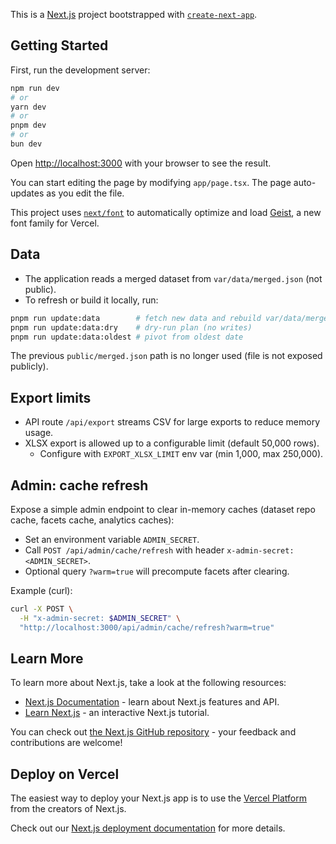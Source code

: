 This is a [Next.js](https://nextjs.org) project bootstrapped with [`create-next-app`](https://nextjs.org/docs/app/api-reference/cli/create-next-app).

## Getting Started

First, run the development server:

```bash
npm run dev
# or
yarn dev
# or
pnpm dev
# or
bun dev
```

Open [http://localhost:3000](http://localhost:3000) with your browser to see the result.

You can start editing the page by modifying `app/page.tsx`. The page auto-updates as you edit the file.

This project uses [`next/font`](https://nextjs.org/docs/app/building-your-application/optimizing/fonts) to automatically optimize and load [Geist](https://vercel.com/font), a new font family for Vercel.

## Data

- The application reads a merged dataset from `var/data/merged.json` (not public).
- To refresh or build it locally, run:

```bash
pnpm run update:data        # fetch new data and rebuild var/data/merged.json
pnpm run update:data:dry    # dry‑run plan (no writes)
pnpm run update:data:oldest # pivot from oldest date
```

The previous `public/merged.json` path is no longer used (file is not exposed publicly).

## Export limits

- API route `/api/export` streams CSV for large exports to reduce memory usage.
- XLSX export is allowed up to a configurable limit (default 50,000 rows).
  - Configure with `EXPORT_XLSX_LIMIT` env var (min 1,000, max 250,000).

## Admin: cache refresh

Expose a simple admin endpoint to clear in-memory caches (dataset repo cache, facets cache, analytics caches):

- Set an environment variable `ADMIN_SECRET`.
- Call `POST /api/admin/cache/refresh` with header `x-admin-secret: <ADMIN_SECRET>`.
- Optional query `?warm=true` will precompute facets after clearing.

Example (curl):

```bash
curl -X POST \
  -H "x-admin-secret: $ADMIN_SECRET" \
  "http://localhost:3000/api/admin/cache/refresh?warm=true"
```

## Learn More

To learn more about Next.js, take a look at the following resources:

- [Next.js Documentation](https://nextjs.org/docs) - learn about Next.js features and API.
- [Learn Next.js](https://nextjs.org/learn) - an interactive Next.js tutorial.

You can check out [the Next.js GitHub repository](https://github.com/vercel/next.js) - your feedback and contributions are welcome!

## Deploy on Vercel

The easiest way to deploy your Next.js app is to use the [Vercel Platform](https://vercel.com/new?utm_medium=default-template&filter=next.js&utm_source=create-next-app&utm_campaign=create-next-app-readme) from the creators of Next.js.

Check out our [Next.js deployment documentation](https://nextjs.org/docs/app/building-your-application/deploying) for more details.
